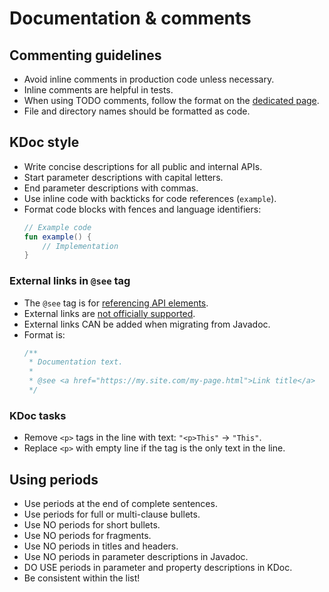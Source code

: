 # Documentation & comments

## Commenting guidelines
- Avoid inline comments in production code unless necessary.
- Inline comments are helpful in tests.
- When using TODO comments, follow the format on the [dedicated page][todo-comments].
- File and directory names should be formatted as code.

## KDoc style
- Write concise descriptions for all public and internal APIs.
- Start parameter descriptions with capital letters.
- End parameter descriptions with commas.
- Use inline code with backticks for code references (`example`).
- Format code blocks with fences and language identifiers:
  ```kotlin
  // Example code
  fun example() {
      // Implementation
  }
  ```

### External links in `@see` tag

- The `@see` tag is for [referencing API elements](https://kotlinlang.org/docs/kotlin-doc.html#see-identifier).
- External links are [not officially supported](https://github.com/Kotlin/dokka/issues/518).
- External links CAN be added when migrating from Javadoc.
- Format is:
  ```kotlin
  /**
   * Documentation text.
   *
   * @see <a href="https://my.site.com/my-page.html">Link title</a>
   */
  ```

### KDoc tasks
- Remove `<p>` tags in the line with text: `"<p>This"` -> `"This"`.
- Replace `<p>` with empty line if the tag is the only text in the line.

## Using periods
- Use periods at the end of complete sentences.
- Use periods for full or multi-clause bullets.
- Use NO periods for short bullets.
- Use NO periods for fragments.
- Use NO periods in titles and headers.
- Use NO periods in parameter descriptions in Javadoc.
- DO USE periods in parameter and property descriptions in KDoc.
- Be consistent within the list!

[todo-comments]: https://github.com/SpineEventEngine/documentation/wiki/TODO-comments
